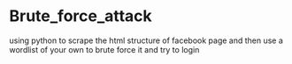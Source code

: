 # Brute_force_attack
using  python to scrape the html structure of facebook page and then use a wordlist of your own to brute force it and try to login
